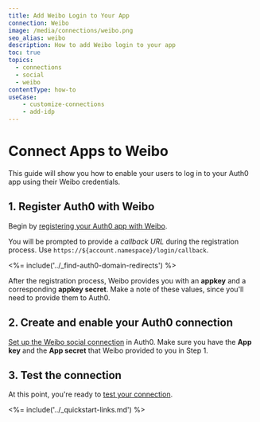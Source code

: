 ```yaml
---
title: Add Weibo Login to Your App
connection: Weibo
image: /media/connections/weibo.png
seo_alias: weibo
description: How to add Weibo login to your app
toc: true
topics:
  - connections
  - social
  - weibo
contentType: how-to
useCase:
    - customize-connections
    - add-idp
---
```

# Connect Apps to Weibo

This guide will show you how to enable your users to log in to your Auth0 app using their Weibo credentials.

## 1. Register Auth0 with Weibo

Begin by [registering your Auth0 app with Weibo](https://open.weibo.com/authentication).

You will be prompted to provide a <dfn data-key="callback">callback URL</dfn> during the registration process. Use `https://${account.namespace}/login/callback`.

<%= include('../_find-auth0-domain-redirects') %>

After the registration process, Weibo provides you with an **appkey** and a corresponding **appkey secret**. Make a note of these values, since you'll need to provide them to Auth0.

## 2. Create and enable your Auth0 connection

[Set up the Weibo social connection](/dashboard/guides/connections/set-up-connections-social) in Auth0. Make sure you have the **App key** and the **App secret** that Weibo provided to you in Step 1.

## 3. Test the connection

At this point, you're ready to [test your connection](/dashboard/guides/connections/test-connections-social).

<%= include('../_quickstart-links.md') %>
